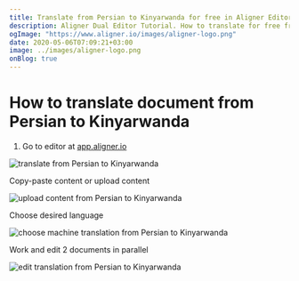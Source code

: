 ```yaml
---
title: Translate from Persian to Kinyarwanda for free in Aligner Editor
description: Aligner Dual Editor Tutorial. How to translate for free from Persian to Kinyarwanda. Aligner is multilingual document management platform. 
ogImage: "https://www.aligner.io/images/aligner-logo.png"
date: 2020-05-06T07:09:21+03:00
image: ../images/aligner-logo.png
onBlog: true
---
```


# How to translate document from Persian to Kinyarwanda

1. Go to editor at [app.aligner.io](https://app.aligner.io "Aligner App web page")

![translate from Persian to Kinyarwanda](../aligner-blank-editor.png "translate from Persian to Kinyarwanda")

Copy-paste content or upload content

![upload content from Persian to Kinyarwanda](../aligner-uploaded-document.png "upload content from Persian to Kinyarwanda")

Choose desired language

![choose machine translation from Persian to Kinyarwanda](../aligner-language-dropdown.png "choose machine translation from Persian to Kinyarwanda")

Work and edit 2 documents in parallel

![edit translation from Persian to Kinyarwanda](../aligner-double-sitded-editor.png "edit translation from Persian to Kinyarwanda")

